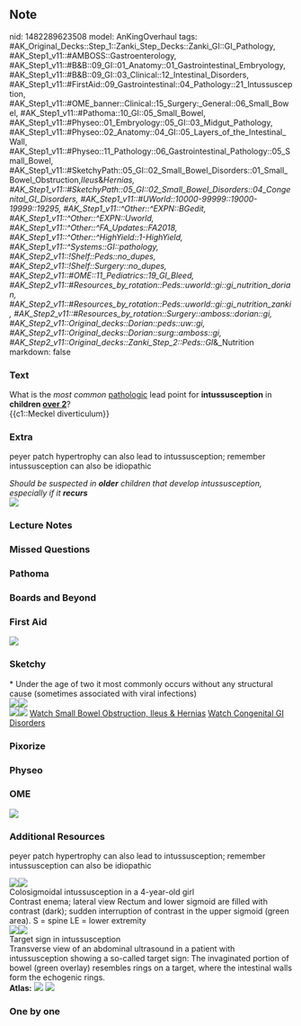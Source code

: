 ## Note
nid: 1482289623508
model: AnKingOverhaul
tags: #AK_Original_Decks::Step_1::Zanki_Step_Decks::Zanki_GI::GI_Pathology, #AK_Step1_v11::#AMBOSS::Gastroenterology, #AK_Step1_v11::#B&B::09_GI::01_Anatomy::01_Gastrointestinal_Embryology, #AK_Step1_v11::#B&B::09_GI::03_Clinical::12_Intestinal_Disorders, #AK_Step1_v11::#FirstAid::09_Gastrointestinal::04_Pathology::21_Intussusception, #AK_Step1_v11::#OME_banner::Clinical::15_Surgery:_General::06_Small_Bowel, #AK_Step1_v11::#Pathoma::10_GI::05_Small_Bowel, #AK_Step1_v11::#Physeo::01_Embryology::05_GI::03_Midgut_Pathology, #AK_Step1_v11::#Physeo::02_Anatomy::04_GI::05_Layers_of_the_Intestinal_Wall, #AK_Step1_v11::#Physeo::11_Pathology::06_Gastrointestinal_Pathology::05_Small_Bowel, #AK_Step1_v11::#SketchyPath::05_GI::02_Small_Bowel_Disorders::01_Small_Bowel_Obstruction,_Ileus_&_Hernias, #AK_Step1_v11::#SketchyPath::05_GI::02_Small_Bowel_Disorders::04_Congenital_GI_Disorders, #AK_Step1_v11::#UWorld::10000-99999::19000-19999::19295, #AK_Step1_v11::^Other::^EXPN::BGedit, #AK_Step1_v11::^Other::^EXPN::Uworld, #AK_Step1_v11::^Other::^FA_Updates::FA2018, #AK_Step1_v11::^Other::^HighYield::1-HighYield, #AK_Step1_v11::^Systems::GI::pathology, #AK_Step2_v11::!Shelf::Peds::no_dupes, #AK_Step2_v11::!Shelf::Surgery::no_dupes, #AK_Step2_v11::#OME::11_Pediatrics::19_GI_Bleed, #AK_Step2_v11::#Resources_by_rotation::Peds::uworld::gi::gi_nutrition_dorian, #AK_Step2_v11::#Resources_by_rotation::Peds::uworld::gi::gi_nutrition_zanki, #AK_Step2_v11::#Resources_by_rotation::Surgery::amboss::dorian::gi, #AK_Step2_v11::Original_decks::Dorian::peds::uw::gi, #AK_Step2_v11::Original_decks::Dorian::surg::amboss::gi, #AK_Step2_v11::Original_decks::Zanki_Step_2::Peds::GI_&_Nutrition
markdown: false

### Text
<div>
  What is the <i>most common</i> <u>pathologic</u> lead point for
  <b>intussusception</b> in <b>children <u>over 2</u></b>?
</div>
<div>
  {{c1::Meckel diverticulum}}
</div>

### Extra
peyer patch hypertrophy can also lead to intussusception; remember
intussusception can also be idiopathic
<div>
<div>
  <i>Should be suspected in <b>older</b> children that develop
  intussusception, especially if it <b>recurs</b></i>
</div><img src="inttttututu.png" class="resizer"></div>

### Lecture Notes


### Missed Questions


### Pathoma


### Boards and Beyond


### First Aid
<img src="tmpivmFaD.png">

### Sketchy
<div>
  * Under the age of two it most commonly occurs without any
  structural cause (sometimes associated with viral infections)
</div>
<div><img src=
"Screen%20Shot%202020-01-12%20at%201.52.18%20PM.JPG"><img src=
"Screen%20Shot%202020-01-12%20at%201.52.07%20PM.JPG"></div><img src="Zoverall%20picture%20(43)_1566160514431.JPG"><img src="Zoverall%20picture%20(42)_1566160514431.JPG">
<a href=
"https://dashboard.sketchy.com/study/medical/courses/medical-pathophysiology/units/medical-pathophysiology-gi/videos/medical-pathophysiology-gi-small-bowel-disorders-small-bowel-obstruction-ileus-and-hernias?utm_source=anki&utm_medium=partnership&utm_campaign=february_update&utm_content=medical">
Watch Small Bowel Obstruction, Ileus & Hernias</a> <a href=
"https://dashboard.sketchy.com/study/medical/courses/medical-pathophysiology/units/medical-pathophysiology-gi/videos/medical-pathophysiology-gi-small-bowel-disorders-small-bowel-obstruction-ileus-and-hernias?utm_source=anki&utm_medium=partnership&utm_campaign=february_update&utm_content=medical">
Watch Congenital GI Disorders</a>

### Pixorize


### Physeo


### OME
<div class="ome-widget">
  <a href=
  "https://onlinemeded.org/spa/surgery-general/small-bowel/acquire?ref=anki">
  <img src="_OME_AnkiFlashcards_Lesson_1.png"></a>
</div>

### Additional Resources
peyer patch hypertrophy can also lead to intussusception; remember
intussusception can also be idiopathic
<div><img src="big_5081d93191359.jpg" class="resizer"><img src=
"5081d93191359.jpg" class="resizer"></div>
<div>
  <div>
    <div>
      Colosigmoidal intussusception in a 4-year-old girl
    </div>
  </div>
  <div>
    <div>
      <div>
        Contrast enema; lateral view Rectum and lower sigmoid are
        filled with contrast (dark); sudden interruption of
        contrast in the upper sigmoid (green area). S = spine LE =
        lower extremity
      </div>
    </div>
  </div>
  <div><img src="big_5081d92b1e882.jpg" class="resizer"><img src=
  "5081d92b1e882.jpg" class="resizer"></div>
  <div>
    <div>
      <div>
        Target sign in intussusception
      </div>
    </div>
    <div>
      <div>
        <div>
          Transverse view of an abdominal ultrasound in a patient
          with intussusception showing a so-called target sign: The
          invaginated portion of bowel (green overlay) resembles
          rings on a target, where the intestinal walls form the
          echogenic rings.
        </div>
      </div>
    </div>
  </div>
</div><b>Atlas:</b> <img src="tmpd3Adie.png" class="resizer">
<img src="paste-75bc76c9ce4793537b670c9fd96d135c66c1bb03.png"
class="resizer">

### One by one

